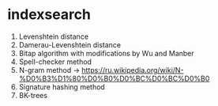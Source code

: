 # indexsearch

1. Levenshtein distance
2. Damerau-Levenshtein distance
3. Bitap algorithm with modifications by Wu and Manber
4. Spell-checker method
5. N-gram method                              -> https://ru.wikipedia.org/wiki/N-%D0%B3%D1%80%D0%B0%D0%BC%D0%BC%D0%B0
6. Signature hashing method
7. BK-trees
